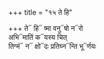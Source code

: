 +++
title = "१५ ते हि"

+++
ते᳓ हि᳓ ष्मा वनु᳓षो न᳓रो  
अभि᳓मातिं क᳓यस्य चित्  
तिग्मं᳓ न᳓ क्षो᳓दः प्रतिघ्न᳓न्ति भू᳓र्णयः